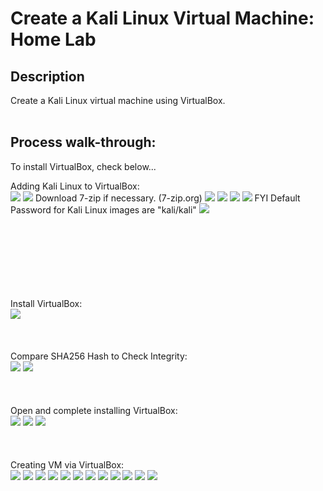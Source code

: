 
<h1>Create a Kali Linux Virtual Machine: Home Lab</h1>

<h2>Description</h2>
Create a Kali Linux virtual machine using VirtualBox.
<br />
<br />

<h2>Process walk-through:</h2>

To install VirtualBox, check below... <br/>

Adding Kali Linux to VirtualBox: <br/>
<img src="https://imgur.com/L3ZrMxv.png">
<img src="https://imgur.com/i4gOUJr.png">
Download 7-zip if necessary. (7-zip.org)
<img src="https://imgur.com/6FZhknk.png">
<img src="https://imgur.com/GAmKeIP.png">
<img src="https://imgur.com/9RHuF5w.png">
<img src="https://imgur.com/VJrqWJ1.png">
FYI Default Password for Kali Linux images are "kali/kali"
<img src="https://imgur.com/IVrgYsD.png">
<br />
<br />
<br />
<br />
<br />
<br />
<br />
<br />


Install VirtualBox: <br/>
<img src="https://imgur.com/gYok5Xl.png">
<br />
<br />
<br />
<br />
Compare SHA256 Hash to Check Integrity:  <br/>
<img src="https://imgur.com/YOOA0Lw.png">
<img src="https://imgur.com/zFee8Ry.png">
<br />
<br />
<br />
<br />
Open and complete installing VirtualBox: <br/>
<img src="https://imgur.com/lEIh8P3.png">
<img src="https://imgur.com/5t7mqt2.png">
<img src="https://imgur.com/zJXOtSb.png">
<br />
<br />
<br />
<br />
Creating VM via VirtualBox: <br/>
<img src="https://imgur.com/fCG5tGE.png">
<img src="https://imgur.com/fureVB1.png">
<img src="https://imgur.com/eSLyRXv.png">
<img src="https://imgur.com/VhYD6Gq.png">
<img src="https://imgur.com/0aS5BRU.png">
<img src="https://imgur.com/XR2J8Ml.png">
<img src="https://imgur.com/I6E4W5f.png">
<img src="https://imgur.com/56THXdC.png">
<img src="https://imgur.com/SZZ8va4.png">
<img src="https://imgur.com/0aS5BRU.png">
<img src="https://imgur.com/UhgdRZV.png">
<img src="https://imgur.com/rt9G1Xm.png">
<br />
<br />
<br />
<br />

